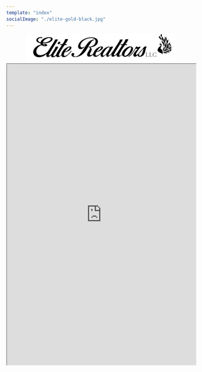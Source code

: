 ```yaml
---
template: "index"
socialImage: "./elite-gold-black.jpg"
---
```

<div style="text-align:center">
<img src="https://raw.githubusercontent.com/charles-hood/redesign-elite-1/master/content/pages/main/elite-banner-800x150.jpg" width="400" height="75" />
</div>
<iframe src="https://my.flexmls.com/BonnieHood/search/shared_links/9JZJQ/listings" width="100%" height="800px"></iframe>
